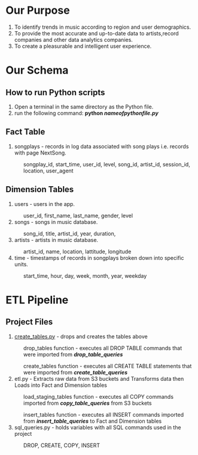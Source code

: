 <b><h1> Our Purpose </h1></b>
<ol>
    <li>To identify trends in music according to region and user demographics.</li>
    <li>To provide the most accurate and up-to-date data to artists,record companies and other data analytics companies.</li>
    <li>To create a pleasurable and intelligent user experience.</li>
</ol>
<b><h1>Our Schema</h1></b>
<h2>How to run Python scripts</h2>
 <ol>
    <li>Open a terminal in the same directory as the Python file.</li>
    <li>run the following command: <b>python <em>nameofpythonfile.py</em></b></li>
 </ol>
 <h2>Fact Table</h2>
 <ol>
    <li>songplays - records in log data associated with song plays i.e. records with page NextSong.</li>
    <ul>songplay_id, start_time, user_id, level, song_id, artist_id, session_id, location, user_agent</ul>
  </ol>  
<h2>Dimension Tables</h2>
<ol>
    <li>users - users in the app.</li>
    <ul>user_id, first_name, last_name, gender, level</ul>
    <li>songs - songs in music database.</li>
    <ul>song_id, title, artist_id, year, duration,</ul>
    <li>artists - artists in music database.</li>
    <ul>artist_id, name, location, lattitude, longitude</ul>
    <li>time - timestamps of records in songplays broken down into specific units.</li>
    <ul>start_time, hour, day, week, month, year, weekday</ul>
 </ol>
 <b><h1>ETL Pipeline</h1></b>
 <h2>Project Files</h2>
 <ol>
    <li><a href="https://github.com/Johnny512/Data_Warehouse_Redshift/blob/master/create_tables.py">create_tables.py</a> - drops and creates the tables above</li>
    <ul>drop_tables function - executes all DROP TABLE commands that were imported from <b><em>drop_table_queries</em></b></ul>
    <ul>create_tables function - executes all CREATE TABLE statements that were imported from <b><em>create_table_queries</em></b></ul>
    <li>etl.py - Extracts raw data from S3 buckets and Transforms data then Loads into Fact and Dimension tables</li>
    <ul>load_staging_tables function - executes all COPY commands imported from <b><em>copy_table_queries</em></b> from S3 buckets</ul>
    <ul>insert_tables function - executes all INSERT commands imported from <b><em>insert_table_queries</em></b> to Fact and Dimension tables</ul>
    <li>sql_queries.py - holds variables with all SQL commands used in the project</li>
    <ul>DROP, CREATE, COPY, INSERT</ul>
</ol>
